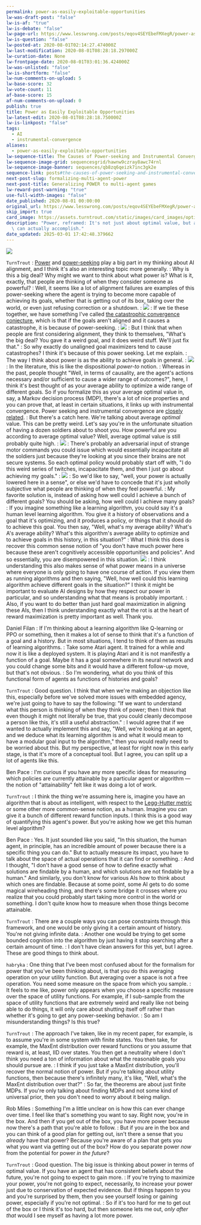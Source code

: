 ```yaml
---
permalink: power-as-easily-exploitable-opportunities
lw-was-draft-post: "false"
lw-is-af: "true"
lw-is-debate: "false"
lw-page-url: https://www.lesswrong.com/posts/eqov4SEYEbeFMXegR/power-as-easily-exploitable-opportunities
lw-is-question: "false"
lw-posted-at: 2020-08-01T02:14:27.474000Z
lw-last-modification: 2020-08-01T08:28:18.297000Z
lw-curation-date: None
lw-frontpage-date: 2020-08-01T03:01:36.424000Z
lw-was-unlisted: "false"
lw-is-shortform: "false"
lw-num-comments-on-upload: 5
lw-base-score: 32
lw-vote-count: 11
af-base-score: 15
af-num-comments-on-upload: 0
publish: true
title: Power as Easily Exploitable Opportunities
lw-latest-edit: 2020-08-01T08:28:18.750000Z
lw-is-linkpost: "false"
tags:
  - AI
  - instrumental-convergence
aliases:
  - power-as-easily-exploitable-opportunities
lw-sequence-title: The Causes of Power-seeking and Instrumental Convergence
lw-sequence-image-grid: sequencesgrid/hawnw9czray8awc74rnl
lw-sequence-image-banner: sequences/qb8zq6qeizk7inc3gk2e
sequence-link: posts#the-causes-of-power-seeking-and-instrumental-convergence
next-post-slug: formalizing-multi-agent-power
next-post-title: Generalizing POWER to multi-agent games
lw-reward-post-warning: "true"
use-full-width-images: "false"
date_published: 2020-08-01 00:00:00
original_url: https://www.lesswrong.com/posts/eqov4SEYEbeFMXegR/power-as-easily-exploitable-opportunities
skip_import: true
card_image: https://assets.turntrout.com/static/images/card_images/optimal_death_sentence.png
description: "Power, reframed: It's not just about optimal value, but about what you\
  \ can actually accomplish."
date_updated: 2025-03-01 17:42:48.379662
---
```








![](https://assets.turntrout.com/static/images/posts/power_easy_card.avif)

`TurnTrout`
: [Power](/seeking-power-is-often-convergently-instrumental-in-mdps) and [power-seeking](/attainable-utility-preservation-concepts) play a big part in my thinking about AI alignment, and I think it's also an interesting topic more generally.
: Why is this a big deal? Why might we want to think about what power is? What is it, exactly, that people are thinking of when they consider someone as powerful?
: Well, it seems like a lot of alignment failures are examples of this power-seeking where the agent is trying to become more capable of achieving its goals, whether that is getting out of its box, taking over the world, or even just refusing correction or a shutdown.
: ![](https://assets.turntrout.com/static/images/posts/power_choices.avif)
: If we tie these together, we have something I've called [the catastrophic convergence conjecture](/the-catastrophic-convergence-conjecture), which is that if the goals aren't aligned and it causes a catastrophe, it is because of power-seeking.
: ![](https://assets.turntrout.com/static/images/posts/CCC.avif)
: But I think that when people are first considering alignment, they think to themselves, "What's the big deal? You gave it a weird goal, and it does weird stuff. We'll just fix that."
: So why exactly do unaligned goal maximizers tend to cause catastrophes? I think it's because of this power seeking. Let me explain.
: The way I think about power is as the ability to achieve goals in general.
: ![](https://assets.turntrout.com/static/images/posts/frank_throne.avif)
: In the literature, this is like the dispositional _power-to_ notion.
: Whereas in the past, people thought "Well, in terms of causality, are the agent's actions necessary and/or sufficient to cause a wider range of outcomes?", here, I think it's best thought of as your average ability to optimize a wide range of different goals.  So if you formalize this as your average optimal value in, say, a Markov decision process (MDP), there's a lot of nice properties and you can prove that, at least in certain situations, it links up with instrumental convergence. Power seeking and instrumental convergence are [closely related](/seeking-power-is-often-convergently-instrumental-in-mdps).
: But there's a catch here. We're talking about average _optimal_ value. This can be pretty weird. Let's say you're in the unfortunate situation of having a dozen soldiers about to shoot you. How powerful are you according to average optimal value? Well, average optimal value is still probably quite high.
: ![](https://assets.turntrout.com/static/images/posts/optimal_death_sentence.avif)
: There's probably an adversarial input of strange motor commands you could issue which would essentially incapacitate all the soldiers just because they're looking at you since their brains are not secure systems.  So each optimal policy would probably start off with, "I do this weird series of twitches, incapacitate them, and then I just go about achieving my goals."
: ![](https://assets.turntrout.com/static/images/posts/exploitable_text.avif)
: So we'd like to say, "well, your power is actually lowered here in a sense", or else we'd have to concede that it's just wholly subjective what people are thinking of when they feel powerful.
: My favorite solution is, instead of asking how well could I achieve a bunch of different goals? You should be asking, how well could I achieve many goals?
: If you imagine something like a learning algorithm, you could say it's a human level learning algorithm. You give it a history of observations and a goal that it's optimizing, and it produces a policy, or things that it should do to achieve this goal. You then  say, "Well, what's my average ability? What's A's average ability? What's this algorithm's average ability to optimize and to achieve goals in this history, in this situation?"
: What I think this does is recover this common sense notion of "you don't have much power here because these aren't cognitively accessible opportunities and policies". And so essentially, you are disempowered in this situation.
![](https://assets.turntrout.com/static/images/posts/conclusion_exploitable.avif)
: I think understanding this also makes sense of what power means in a universe where everyone is only going to have one course of action. If you view them as running algorithms and then saying, "Well, how well could this learning algorithm achieve different goals in the situation?" I think it might be important to evaluate AI designs by how they respect our power in particular, and so understanding what that means is probably important.
: Also, if you want to do better than just hard goal maximization in aligning these AIs, then I think understanding exactly what the rot is at the heart of reward maximization is pretty important as well. Thank you.

Daniel Filan
: If I'm thinking about a learning algorithm like Q-learning or PPO or something, then it makes a lot of sense to think that it's a function of a goal and a history. But in most situations, I tend to think of them as results of learning algorithms.
: Take some Atari agent. It trained for a while and now it is like a deployed system. It is playing Atari and it is not manifestly a function of a goal. Maybe it has a goal somewhere in its neural network and you could change some bits and it would have a different follow-up move, but that's not obvious.
: So I'm wondering, what do you think of this functional form of agents as functions of histories and goals?

`TurnTrout`
: Good question. I think that when we're making an objection like this, especially before we've solved more issues with embedded agency, we're just going to have to say the following: "If we want to understand what this person is thinking of when they think of power; then I think that even though it might not literally be true, that you could cleanly decompose a person like this, it's still a useful abstraction."
: I would agree that if we wanted to actually implement this and say, "Well, we're looking at an agent, and we deduce what its learning algorithm is and what it would mean to have a modular goal input to the algorithm," then you would really need to be worried about this. But my perspective, at least for right now in this early stage, is that it's more of  a conceptual tool. But I agree, you can split up a lot of agents like this.

Ben Pace
: I'm curious if you have any more specific ideas for measuring which policies are currently attainable by a particular agent or algorithm — the notion of "attainability" felt like it was doing a lot of work.

`TurnTrout`
: I think the thing we're assuming here is, imagine you have an algorithm that is about as intelligent, with respect to the [Legg-Hutter metric](https://arxiv.org/abs/0712.3329) or some other more common-sense notion, as a human. Imagine you can give it a bunch of different reward function inputs. I think this is a good way of quantifying this agent's power. But you're asking how we get this human level algorithm?

Ben Pace
: Yes. It just sounded like you said, "In this situation, the human agent, in principle, has an incredible amount of power because there is a specific thing you can do." But to actually measure its impact, you have to talk about the space of actual operations that it can find or something.
: And I thought, "I don't have a good sense of how to define exactly what solutions are findable by a human, and which solutions are not findable by a human." And similarly, you don't know for various AIs how to think about which ones are findable. Because at some point, some AI gets to do some magical wireheading thing, and there's some bridge it crosses where you realize that you could probably start taking more control in the world or something. I don't quite know how to measure when those things become attainable.

`TurnTrout`
: There are a couple ways you can pose constraints through this framework, and one would be  only giving it a certain amount of history. You're not giving infinite data.
: Another one would be trying to get some bounded cognition into the algorithm by just having it stop searching after a certain amount of time.
: I don't have clean answers for this yet, but I agree. These are good things to think about.

`habryka`
: One thing that I've been most confused about for the formalism for power that you've been thinking about, is that you do this averaging operation on your utility function. But averaging over a space is not a free operation. You need some measure on the space from which you sample.
: It feels to me like, power only appears when you choose a specific measure over the space of utility functions. For example, if I sub-sample from the space of utility functions that are extremely weird and really like not being able to do things, it will only care about shutting itself off rather than whether it's going to get any power-seeking behavior.
: So am I misunderstanding things? Is this true?

<!-- vale off -->
`TurnTrout`
: The approach I've taken, like in my recent paper, for example, is to assume you're in some system with finite states. You then take, for example, the MaxEnt distribution over reward functions or you assume that reward is, at least, IID over states. You then get a neutrality where I don't think you need a ton of information about what the reasonable goals you should pursue are.
: I think if you just take a MaxEnt distribution, you'll recover the normal notion of power. But if you're talking about utility functions, then because there's infinitely many, it's like, "Well, what's the MaxEnt distribution over that?"
: So far, the theorems are about just finite MDPs. If you're only talking about finding MDPs and not some kind of universal prior, then you don't need to worry about it being malign.
<!-- vale on -->

Rob Miles
: Something I'm a little unclear on is how this can ever change over time. I feel like that's something you want to say. Right now, you're in the box. And then if you get out of the box, you have more power because now there's a path that you're able to follow.
: But if you are in the box and you can think of a good plan for getting out, isn't there a sense that you _already_ have that power? Because you're aware of a plan that gets you what you want via getting out of the box? How do you separate power _now_ from the potential for power _in the future_?

`TurnTrout`
: Good question. The big issue is thinking about power in terms of optimal value. If you have an agent that has consistent beliefs about the future, you're not going to expect to gain more.
: If you're trying to maximize your power, you're not going to expect, necessarily, to increase your power just due to conservation of expected evidence. But if things happen to you and you're surprised by them, then you see yourself losing or gaining power, especially if you're not optimal.
: So if it's too hard for me to get out of the box or I think it's too hard, but then someone lets me out, _only after that_ would I see myself as having a lot more power.
